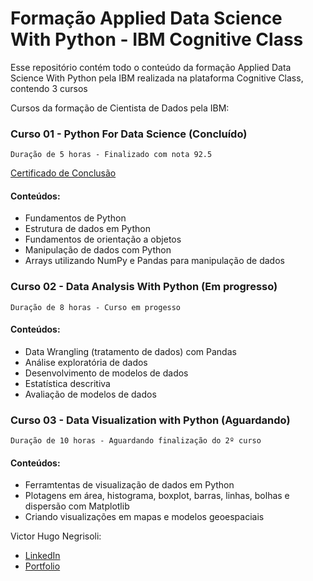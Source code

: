 # Formação Applied Data Science With Python - IBM Cognitive Class

Esse repositório contém todo o conteúdo da formação Applied Data Science With Python pela IBM realizada na plataforma Cognitive Class, contendo 3 cursos

Cursos da formação de Cientista de Dados pela IBM:

### Curso 01 - Python For Data Science (Concluído)

```
Duração de 5 horas - Finalizado com nota 92.5
```

[Certificado de Conclusão](https://courses.cognitiveclass.ai/certificates/2f019fa2435e4981bbe11a3998d29b35)

#### Conteúdos:

* Fundamentos de Python
* Estrutura de dados em Python
* Fundamentos de orientação a objetos
* Manipulação de dados com Python
* Arrays utilizando NumPy e Pandas para manipulação de dados

### Curso 02 - Data Analysis With Python (Em progresso)

```
Duração de 8 horas - Curso em progesso
```

#### Conteúdos:

* Data Wrangling (tratamento de dados) com Pandas
* Análise exploratória de dados
* Desenvolvimento de modelos de dados
* Estatística descritiva
* Avaliação de modelos de dados

### Curso 03 - Data Visualization with Python (Aguardando)

```
Duração de 10 horas - Aguardando finalização do 2º curso 
```

#### Conteúdos:

* Ferramtentas de visualização de dados em Python
* Plotagens em área, histograma, boxplot, barras, linhas, bolhas e dispersão com Matplotlib
* Criando visualizações em mapas e modelos geoespaciais

Victor Hugo Negrisoli:

* [LinkedIn](https://www.linkedin.com/in/victorhugonegrisoli)
* [Portfolio](https://vhnegrisoli.github.io/portfolio/)
